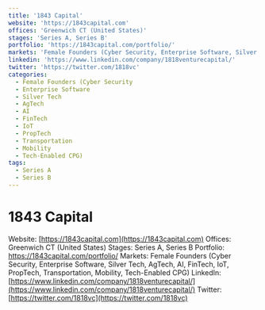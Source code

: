 ```yaml
---
title: '1843 Capital'
website: 'https://1843capital.com'
offices: 'Greenwich CT (United States)'
stages: 'Series A, Series B'
portfolio: 'https://1843capital.com/portfolio/'
markets: 'Female Founders (Cyber Security, Enterprise Software, Silver Tech, AgTech, AI, FinTech, IoT, PropTech, Transportation, Mobility, Tech-Enabled CPG)'
linkedin: 'https://www.linkedin.com/company/1818venturecapital/'
twitter: 'https://twitter.com/1818vc'
categories:
  - Female Founders (Cyber Security
  - Enterprise Software
  - Silver Tech
  - AgTech
  - AI
  - FinTech
  - IoT
  - PropTech
  - Transportation
  - Mobility
  - Tech-Enabled CPG)
tags:
  - Series A
  - Series B
---
```


# 1843 Capital
Website: [https://1843capital.com](https://1843capital.com)
Offices: Greenwich CT (United States)
Stages: Series A, Series B
Portfolio: https://1843capital.com/portfolio/
Markets: Female Founders (Cyber Security, Enterprise Software, Silver Tech, AgTech, AI, FinTech, IoT, PropTech, Transportation, Mobility, Tech-Enabled CPG)
LinkedIn: [https://www.linkedin.com/company/1818venturecapital/](https://www.linkedin.com/company/1818venturecapital/)
Twitter: [https://twitter.com/1818vc](https://twitter.com/1818vc)
